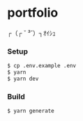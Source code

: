 # portfolio
┌（┌ ˘ ³˘）┐ｵｲｼｭ

### Setup

``` bash
$ cp .env.example .env
$ yarn
$ yarn dev
```

### Build

```bash
$ yarn generate
```

